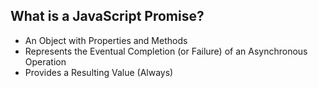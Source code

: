 ## What is a JavaScript Promise?

- An Object with Properties and Methods
- Represents the Eventual Completion (or Failure) of an Asynchronous Operation
- Provides a Resulting Value (Always)
